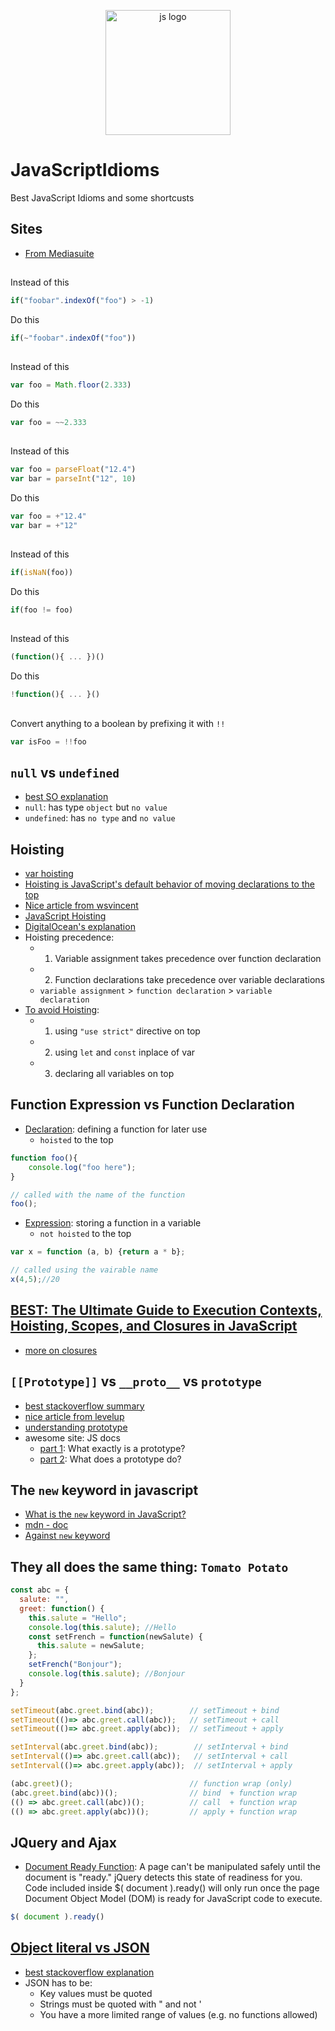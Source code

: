 <p align="center">
     <img width="200" height="200" src="https://user-images.githubusercontent.com/18373774/116816670-85fe2900-ab28-11eb-8518-31414cd6ddc9.png" alt="js logo"/>
<p>

# JavaScriptIdioms
Best JavaScript Idioms and some shortcusts

## Sites
- [From Mediasuite](https://www.mediasuite.co.nz/blog/javascript-idioms-part-1/)

##

Instead of this
```js
if("foobar".indexOf("foo") > -1) 
```

Do this
```js
if(~"foobar".indexOf("foo"))
```
## 
Instead of this
```js
var foo = Math.floor(2.333)
```

Do this
```js
var foo = ~~2.333
```
## 
Instead of this
```js
var foo = parseFloat("12.4")
var bar = parseInt("12", 10)
```

Do this
```js
var foo = +"12.4"
var bar = +"12"
```
## 
Instead of this
```js
if(isNaN(foo))
```

Do this
```js
if(foo != foo)
```
## 
Instead of this
```js
(function(){ ... })()
```

Do this
```js
!function(){ ... }()
```
## 
Convert anything to a boolean by prefixing it with `!!`
```js
var isFoo = !!foo
```


## `null` vs `undefined`
 - [best SO explanation](https://stackoverflow.com/a/5076962/6021740)
 - `null`: has type `object` but `no value`
 - `undefined`: has `no type` and `no value`

## Hoisting
 - [var hoisting](https://developer.mozilla.org/en-US/docs/Web/JavaScript/Reference/Statements/var#var_hoisting)
 - [Hoisting is JavaScript's default behavior of moving declarations to the top](https://gomakethings.com/function-expressions-vs-function-declarations/#hoisting)
 - [Nice article from wsvincent](https://wsvincent.com/javascript-hoisting/)
 - [JavaScript Hoisting](https://www.javascripttutorial.net/javascript-hoisting/)
 - [DigitalOcean's explanation](https://www.digitalocean.com/community/tutorials/understanding-hoisting-in-javascript)
 - Hoisting precedence:
    - 1) Variable assignment takes precedence over function declaration
    - 2) Function declarations take precedence over variable declarations
    - `variable assignment` > `function declaration` > `variable declaration`
 - [To avoid Hoisting](https://medium.com/front-end-weekly/hoisting-in-javascript-f4a600a02a78):
    - 1) using `"use strict"` directive on top
    - 2) using `let` and `const` inplace of var
    - 3) declaring all variables on top

## Function Expression vs Function Declaration
 - [Declaration](https://medium.com/@mandeep1012/function-declarations-vs-function-expressions-b43646042052): defining a function for later use
    - `hoisted` to the top
 ```js
 function foo(){
     console.log("foo here");
 }
 
 // called with the name of the function
 foo();
 ```
 - [Expression](https://medium.com/@mandeep1012/function-declarations-vs-function-expressions-b43646042052): storing a function in a variable
    - `not hoisted` to the top
 ```js
 var x = function (a, b) {return a * b};
 
 // called using the vairable name
 x(4,5);//20
 ```
 
 ## [BEST: The Ultimate Guide to Execution Contexts, Hoisting, Scopes, and Closures in JavaScript](https://www.youtube.com/watch?v=Nt-qa_LlUH0)
 - [more on closures](https://robertnyman.com/2008/10/09/explaining-javascript-scope-and-closures/#highlighter_892783)
 
 ## `[[Prototype]]` vs `__proto__` vs `prototype`
 - [best stackoverflow summary](https://stackoverflow.com/a/32740085/6021740)
 - [nice article from levelup](https://levelup.gitconnected.com/the-javascript-object-paradigm-and-prototypes-explained-simply-e9cb9eaa49aa)
 - [understanding prototype](https://bytearcher.com/articles/understanding-prototype-property-in-javascript/)
 - awesome site: JS docs
     - [part 1](https://felix-kling.de/jsbasics/#/11): What exactly is a prototype?
     - [part 2](https://felix-kling.de/jsbasics/#/12): What does a prototype do?

## The `new` keyword in javascript
 - [What is the `new` keyword in JavaScript?](https://stackoverflow.com/a/3658673/6021740)
 - [mdn - doc](https://developer.mozilla.org/en-US/docs/Web/JavaScript/Reference/Operators/new)
 - [Against `new` keyword](https://stackoverflow.com/a/4550435/6021740)


## They all does the same thing: `Tomato Potato`
```js
const abc = {
  salute: "",
  greet: function() {
    this.salute = "Hello";
    console.log(this.salute); //Hello
    const setFrench = function(newSalute) {
      this.salute = newSalute;
    };
    setFrench("Bonjour");
    console.log(this.salute); //Bonjour
  }
};

setTimeout(abc.greet.bind(abc));        // setTimeout + bind
setTimeout(()=> abc.greet.call(abc));   // setTimeout + call 
setTimeout(()=> abc.greet.apply(abc));  // setTimeout + apply

setInterval(abc.greet.bind(abc));        // setInterval + bind 
setInterval(()=> abc.greet.call(abc));   // setInterval + call 
setInterval(()=> abc.greet.apply(abc));  // setInterval + apply

(abc.greet)();                          // function wrap (only)
(abc.greet.bind(abc))();                // bind  + function wrap
(() => abc.greet.call(abc))();          // call  + function wrap
(() => abc.greet.apply(abc))();         // apply + function wrap

```



## JQuery and Ajax
 - [Document Ready Function](https://learn.jquery.com/using-jquery-core/document-ready/): A page can't be manipulated safely until the document is "ready." jQuery detects this state of readiness for you. Code included inside $( document ).ready() will only run once the page Document Object Model (DOM) is ready for JavaScript code to execute. 
 ```js
 $( document ).ready()
 ```
 
 ## [Object literal vs JSON](https://medium.com/@easyexpresssoft/object-literal-vs-json-7a2084872907)
 - [best stackoverflow explanation](https://stackoverflow.com/a/2904181/6021740)
 - JSON has to be:
   - Key values must be quoted
   - Strings must be quoted with " and not '
   - You have a more limited range of values (e.g. no functions allowed)
